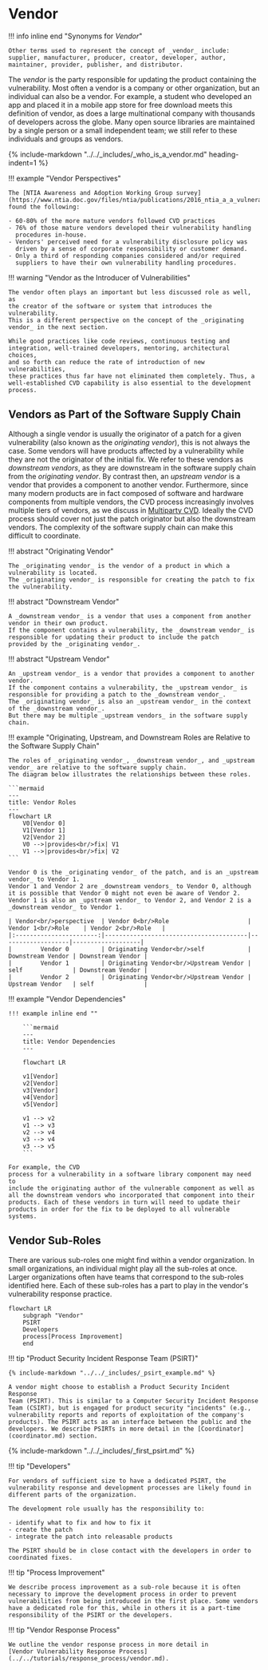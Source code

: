 # Vendor

!!! info inline end "Synonyms for *Vendor*"

    Other terms used to represent the concept of _vendor_ include:
    supplier, manufacturer, producer, creator, developer, author, 
    maintainer, provider, publisher, and distributor.

The *vendor* is the party responsible for updating the product
containing the vulnerability. Most often a vendor is a company or other
organization, but an individual can also be a vendor. For example, a
student who developed an app and placed it in a mobile app store for
free download meets this definition of vendor, as does a large
multinational company with thousands of developers across the globe.
Many open source libraries are maintained by a single person or a small
independent team; we still refer to these individuals and groups as
vendors.

{% include-markdown "../../_includes/_who_is_a_vendor.md" heading-indent=1 %}

!!! example "Vendor Perspectives"

    The [NTIA Awareness and Adoption Working Group survey](https://www.ntia.doc.gov/files/ntia/publications/2016_ntia_a_a_vulnerability_disclosure_insights_report.pdf)
    found the following:

    - 60-80% of the more mature vendors followed CVD practices
    - 76% of those mature vendors developed their vulnerability handling
      procedures in-house.
    - Vendors' perceived need for a vulnerability disclosure policy was
      driven by a sense of corporate responsibility or customer demand.
    - Only a third of responding companies considered and/or required
      suppliers to have their own vulnerability handling procedures.

!!! warning "Vendor as the Introducer of Vulnerabilities"

    The vendor often plays an important but less discussed role as well, as
    the creator of the software or system that introduces the vulnerability.
    This is a different perspective on the concept of the _originating vendor_ in the next section.
    
    While good practices like code reviews, continuous testing and
    integration, well-trained developers, mentoring, architectural choices,
    and so forth can reduce the rate of introduction of new vulnerabilities,
    these practices thus far have not eliminated them completely. Thus, a
    well-established CVD capability is also essential to the development
    process.

## Vendors as Part of the Software Supply Chain

Although a single vendor is usually the originator of a patch for a
given vulnerability (also known as the *originating vendor*), this is not always the case.
Some vendors will have products affected by a vulnerability while they are not the originator
of the initial fix.
We refer to these vendors as *downstream vendors*, as they are downstream in the software supply chain
from the *originating vendor*.
By contrast then, an *upstream vendor* is a vendor that provides a component to another vendor.
Furthermore, since many modern products are in fact composed of
software and hardware components from multiple vendors, the CVD process
increasingly involves multiple tiers of vendors, as we discuss in
[Multiparty CVD](../../howto/coordination/mpcvd.md).
Ideally the CVD process should cover not just the
patch originator but also the downstream vendors. The complexity of the
software supply chain can make this difficult to coordinate.

!!! abstract "Originating Vendor"

    The _originating vendor_ is the vendor of a product in which a vulnerability is located.
    The _originating vendor_ is responsible for creating the patch to fix the vulnerability.

!!! abstract "Downstream Vendor"

    A _downstream vendor_ is a vendor that uses a component from another vendor in their own product.
    If the component contains a vulnerability, the _downstream vendor_ is responsible for updating their product to include the patch
    provided by the _originating vendor_.

!!! abstract "Upstream Vendor"

    An _upstream vendor_ is a vendor that provides a component to another vendor.
    If the component contains a vulnerability, the _upstream vendor_ is responsible for providing a patch to the _downstream vendor_.
    The _originating vendor_ is also an _upstream vendor_ in the context of the _downstream vendor_.
    But there may be multiple _upstream vendors_ in the software supply chain.

!!! example "Originating, Upstream, and Downstream Roles are Relative to the Software Supply Chain"

    The roles of _originating vendor_, _downstream vendor_, and _upstream vendor_ are relative to the software supply chain.
    The diagram below illustrates the relationships between these roles.

    ```mermaid
    ---
    title: Vendor Roles
    ---
    flowchart LR
        V0[Vendor 0]
        V1[Vendor 1]
        V2[Vendor 2]
        V0 -->|provides<br/>fix| V1
        V1 -->|provides<br/>fix| V2
    ```    

    Vendor 0 is the _originating vendor_ of the patch, and is an _upstream vendor_ to Vendor 1.
    Vendor 1 and Vendor 2 are _downstream vendors_ to Vendor 0, although 
    it is possible that Vendor 0 might not even be aware of Vendor 2.
    Vendor 1 is also an _upstream vendor_ to Vendor 2, and Vendor 2 is a _downstream vendor_ to Vendor 1.

    | Vendor<br/>perspective  | Vendor 0<br/>Role                      | Vendor 1<br/>Role    | Vendor 2<br/>Role   | 
    |:-----------------------:|----------------------------------------|-------------------|-------------------|
    |        Vendor 0         | Originating Vendor<br/>self            | Downstream Vendor | Downstream Vendor |
    |        Vendor 1         | Originating Vendor<br/>Upstream Vendor | self              | Downstream Vendor |
    |        Vendor 2         | Originating Vendor<br/>Upstream Vendor | Upstream Vendor   | self              |

!!! example "Vendor Dependencies"

    !!! example inline end ""

        ```mermaid
        ---
        title: Vendor Dependencies
        ---
        
        flowchart LR
        
        v1[Vendor]
        v2[Vendor]
        v3[Vendor]
        v4[Vendor]
        v5[Vendor]
        
        v1 --> v2
        v1 --> v3
        v2 --> v4
        v3 --> v4
        v3 --> v5
        ```

    For example, the CVD
    process for a vulnerability in a software library component may need to
    include the originating author of the vulnerable component as well as
    all the downstream vendors who incorporated that component into their
    products. Each of these vendors in turn will need to update their
    products in order for the fix to be deployed to all vulnerable
    systems.

## Vendor Sub-Roles

There are various sub-roles one might find within a vendor organization.
In small organizations, an individual might play all the sub-roles at
once. Larger organizations often have teams that correspond to the
sub-roles identified here. Each of these sub-roles has a part to play in
the vendor's vulnerability response practice.

```mermaid
flowchart LR
    subgraph "Vendor"
    PSIRT
    Developers
    process[Process Improvement]
    end
```

!!! tip "Product Security Incident Response Team (PSIRT)"

    {% include-markdown "../../_includes/_psirt_example.md" %}

    A vendor might choose to establish a Product Security Incident Response
    Team (PSIRT). This is similar to a Computer Security Incident Response
    Team (CSIRT), but is engaged for product security "incidents" (e.g.,
    vulnerability reports and reports of exploitation of the company's
    products). The PSIRT acts as an interface between the public and the
    developers. We describe PSIRTs in more detail in the [Coordinator](coordinator.md) section.

{% include-markdown "../../_includes/_first_psirt.md" %}

!!! tip "Developers"

    For vendors of sufficient size to have a dedicated PSIRT, the
    vulnerability response and development processes are likely found in
    different parts of the organization.

    The development role usually has the responsibility to:

    - identify what to fix and how to fix it
    - create the patch
    - integrate the patch into releasable products

    The PSIRT should be in close contact with the developers in order to
    coordinated fixes.

!!! tip "Process Improvement"

    We describe process improvement as a sub-role because it is often
    necessary to improve the development process in order to prevent
    vulnerabilities from being introduced in the first place. Some vendors
    have a dedicated role for this, while in others it is a part-time
    responsibility of the PSIRT or the developers.

!!! tip "Vendor Response Process"

    We outline the vendor response process in more detail in
    [Vendor Vulnerability Response Process](../../tutorials/response_process/vendor.md).
